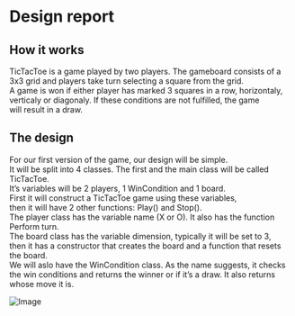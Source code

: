 Design report
=======
## How it works
TicTacToe is a game played by two players. The gameboard consists of a  
3x3 grid and players take turn selecting a square from the grid.  
A game is won if either player has marked 3 squares in a row, horizontaly,  
verticaly or diagonaly. If these conditions are not fulfilled, the game  
will result in a draw.

## The design
For our first version of the game, our design will be simple.  
It will be split into 4 classes. The first and the main class will be called TicTacToe.  
It’s variables will be 2 players, 1 WinCondition and 1 board.  
First it will construct a TicTacToe game using these variables,  
then it will have 2 other functions: Play() and Stop().  
The player class has the variable name (X or O). It also has the function Perform turn.  
The board class has the variable dimension, typically it will be set to 3,  
then it has a constructor that creates the board and a function that resets the board.  
We will aslo have the WinCondition class. As the name suggests, it checks  
the win conditions and returns the winner or if it’s a draw. It also returns whose move it is.

![Image](https://image.ibb.co/i8jGbV/Tic-Tac-Toe.png "class diagram")
